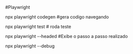 #Playwright

npx playwright codegen #gera codigo navegando

npx playwright test # roda teste

npx playwright --headed #Exibe o passo a passo realizado

npx playwright --debug 
